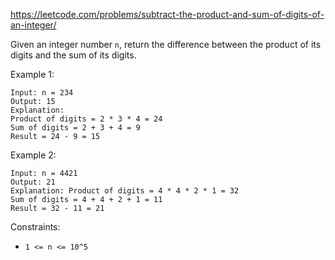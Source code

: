 https://leetcode.com/problems/subtract-the-product-and-sum-of-digits-of-an-integer/

Given an integer number `n`, return the difference between the product of its digits and the sum of its digits.

Example 1:
```
Input: n = 234
Output: 15
Explanation:
Product of digits = 2 * 3 * 4 = 24
Sum of digits = 2 + 3 + 4 = 9
Result = 24 - 9 = 15
```
Example 2:
```
Input: n = 4421
Output: 21
Explanation: Product of digits = 4 * 4 * 2 * 1 = 32
Sum of digits = 4 + 4 + 2 + 1 = 11
Result = 32 - 11 = 21
```
Constraints:

-   `1 <= n <= 10^5`